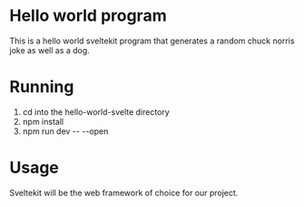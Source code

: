 # Hello world program
This is a hello world sveltekit program that generates a random chuck norris joke as well as a dog.

# Running
1. cd into the hello-world-svelte directory
2. npm install
3. npm run dev -- --open

# Usage
Sveltekit will be the web framework of choice for our project.
